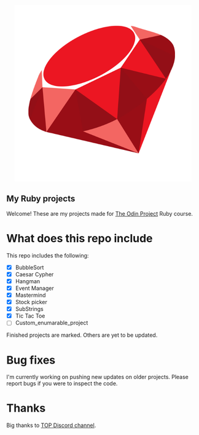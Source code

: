 <p align="center">
  <img width="460" height="460" src="./src/ruby-logo.png">
</p>


## My Ruby projects

Welcome! These are my projects made for [The Odin Project](www.theodinproject.com) Ruby course. 

# What does this repo include

This repo includes the following: 

- [x] BubbleSort
- [x] Caesar Cypher
- [x] Hangman
- [x] Event Manager
- [x] Mastermind
- [x] Stock picker
- [x] SubStrings
- [x] Tic Tac Toe
- [ ] Custom_enumarable_project 

Finished projects are marked. Others are yet to be updated. 

# Bug fixes

I'm currently working on pushing new updates on older projects. Please report bugs if you were to inspect the code.

# Thanks 

Big thanks to [TOP Discord channel](https://discord.gg/V75WSQG). 

